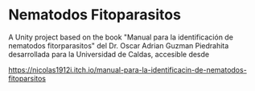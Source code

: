 # Nematodos Fitoparasitos

A Unity project based on the book "Manual para la identificación de nematodos fitorparasitos" del Dr. Oscar Adrian Guzman Piedrahita desarrollada para la Universidad de Caldas, accesible desde 

https://nicolas1912i.itch.io/manual-para-la-identificacin-de-nematodos-fitoparsitos
